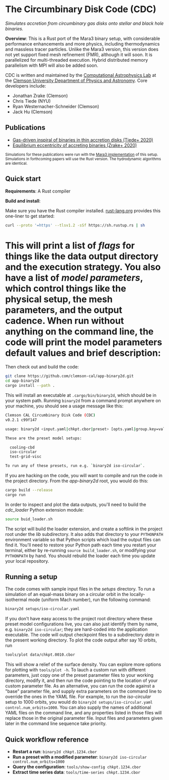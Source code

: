 # The Circumbinary Disk Code (CDC)
_Simulates accretion from circumbinary gas disks onto stellar and black hole binaries._

__Overview__: This is a Rust port of the Mara3 binary setup, with considerable performance enhancements and more physics, including thermodynamics and massless tracer particles. Unlike the Mara3 version, this version does not yet support fixed mesh refinement (FMR), although it will soon. It is parallelized for multi-threaded execution. Hybrid distributed memory parallelism with MPI will also be added soon.

CDC is written and maintained by the [Computational Astrophysics Lab](https://jzrake.people.clemson.edu) at the [Clemson University Department of Physics and Astronomy](http://www.clemson.edu/science/departments/physics-astro). Core developers include:

- Jonathan Zrake (Clemson)
- Chris Tiede (NYU)
- Ryan Westernacher-Schneider (Clemson)
- Jack Hu (Clemson)


## Publications

- [Gas-driven inspiral of binaries in thin accretion disks (Tiede+ 2020)](https://ui.adsabs.harvard.edu/abs/2020ApJ...900...43T/abstract)
- [Equilibrium eccentricity of accreting binaries (Zrake+ 2020)](https://ui.adsabs.harvard.edu/abs/2020arXiv201009707Z/abstract)

<sub>Simulations for these publications were run with the [Mara3 implementation](https://github.com/jzrake/Mara3) of this setup. Simulations in forthcoming papers will use the Rust version. The hydrodynamic algorithms are identical.<sub>


## Quick start

__Requirements__: A Rust compiler

__Build and install__:

Make sure you have the Rust compiler installed. [rust-lang.org](https://www.rust-lang.org/learn/get-started) provides this one-liner to get started:

```bash
curl --proto '=https' --tlsv1.2 -sSf https://sh.rustup.rs | sh
```

This will print a list of _flags_ for things like the data output directory and the execution strategy. You also have a list of _model parameters_, which control things like the physical setup, the mesh parameters, and the output cadence. When run without anything on the command line, the code will print the model parameters default values and brief description:
=======
Then check out and build the code:

```bash
git clone https://github.com/clemson-cal/app-binary2d.git
cd app-binary2d
cargo install --path .
```

This will install an executable at `.cargo/bin/binary2d`, which should be in your system path. Running `binary2d` from a command prompt anywhere on your machine, you should see a usage message like this:

```bash
Clemson CAL Circumbinary Disk Code (CDC)
v0.2.1 c99f147

usage: binary2d <input.yaml|chkpt.cbor|preset> [opts.yaml|group.key=value] [...]

These are the preset model setups:

  cooling-cbd
  iso-circular
  test-grid-visc

To run any of these presets, run e.g. `binary2d iso-circular`.
```

If you are hacking on the code, you will want to compile and run the code in the project directory. From the _app-binary2d_ root, you would do this:

```bash
cargo build --release
cargo run
```

In order to inspect and plot the data outputs, you'll need to build the _cdc_loader_ Python extension module:

```bash
source buid_loader.sh
```

The script will build the loader extension, and create a softlink in the project root under the _lib_ subdirectory. It also adds that directory to your `PYTHONPATH` environment variable so that Python scripts which load the output files can find it. You'll need to restore your Python path each time you restart your terminal, either by re-running `source build_loader.sh`, or modifying your `PYTHONPATH` by hand. You should rebuild the loader each time you update your local repository.


## Running a setup

The code comes with sample input files in the _setups_ directory. To run a simulation of an equal-mass binary on a circular orbit in the locally-isothermal mode (uniform Mach number), run the following command:

```bash
binary2d setups/iso-circular.yaml
```
If you don't have easy access to the project root directory where these preset model configurations live, you can also just identify them by name, e.g. `binary2d iso-circular`; they are hard-coded into the application executable. The code will output checkpoint files to a subdirectory _data_ in the present working directory. To plot the code output after say 10 orbits, run

```bash
tools/plot data/chkpt.0010.cbor
```

This will show a relief of the surface density. You can explore more options for plotting with `tools/plot -h`. To lauch a custom run with different parameters, just copy one of the preset parameter files to your working directory, modify it, and then run the code pointing to the location of your custom parameter file. As an alternative, you can run the code against a "base" parameter file, and supply extra parameters on the command line to override the ones in the YAML file. For example, to run the _iso-circular_ setup to 1000 orbits, you would do `binary2d setups/iso-circular.yaml control.num_orbits=1000`. You can also supply the names of additional YAML files on the command line, and any properties listed in those files will replace those in the original parameter file. Input files and parameters given later in the command line sequence take priority.


## Quick workflow reference

- __Restart a run__: `binary2d chkpt.1234.cbor`
- __Run a preset with a modified parameter__: `binary2d iso-circular control.num_orbits=1000`
- __Query the configuration__: `tools/show-config chkpt.1234.cbor`
- __Extract time series data__: `tools/time-series chkpt.1234.cbor`
